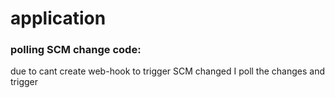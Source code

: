 # application
### polling SCM change code:
due to cant create web-hook to trigger SCM changed I poll the changes and trigger
